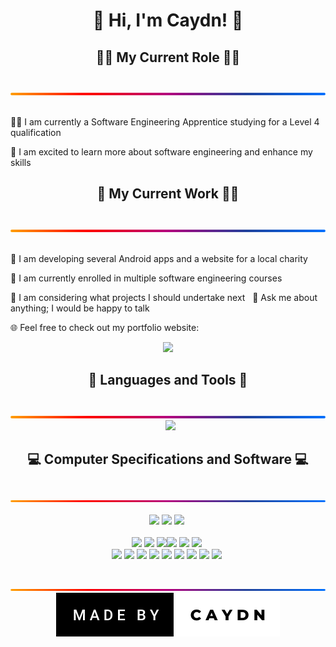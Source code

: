 <h1 align="center">👋 Hi, I'm Caydn! 👋</h1>
<h2 align="center">👨‍💻 My Current Role 👨‍💻</h2>
<div align="center">
 <img src='./gradient.png'/>
</div>
<br>
<p>
👨‍🎓 I am currently a Software Engineering Apprentice studying for a Level 4 qualification

🚀 I am excited to learn more about software engineering and enhance my skills
</p>
<h2 align="center">👷 My Current Work 👷‍♂️</h2>
<div align="center">
 <img src='./gradient.png'/>
</div>
<br>
<p>
🤖 I am developing several Android apps and a website for a local charity

🧠 I am currently enrolled in multiple software engineering courses

🤔 I am considering what projects I should undertake next
 
💬 Ask me about anything; I would be happy to talk

🌐 Feel free to check out my portfolio website:

<div align="center"> <a href="https://caydn.info"> <img src="https://img.shields.io/badge/caydn.info-000000.svg?&style=for-the-badge&logo=website&logoColor=white"/></a></div>
</p>
<h2 align="center">🔨 Languages and Tools 🔨</h2>
<div align="center">
 <img src='./gradient.png'/>
</div>
<div align="center"> 
  <img src="https://skillicons.dev/icons?i=ableton,androidstudio,atom,codepen,css,eclipse,firebase,flutter,git,github,gitlab,html,idea,java,js,linux,md,postgres,py,raspberrypi,react,spring,stackoverflow,vscode&perline=6">
</div>
<h2 align="center">💻 Computer Specifications and Software 💻</h2>
<div align="center">
 <img src='./gradient.png'/>
 <div align="center">
 <img src="https://img.shields.io/badge/AMD_Ryzen_5_2600X-ED1C24?style=for-the-badge&logo=amd&logoColor=white"/> <img src="https://img.shields.io/badge/NVIDIA_GTX_1050_Ti-76B900?style=for-the-badge&logo=nvidia&logoColor=white"/> <img src="https://img.shields.io/badge/Windows_10_Pro-0078D6?style=for-the-badge&logo=windows&logoColor=white"/>
 </div>
 <div align="center">
 <img src="https://img.shields.io/badge/Atom-66595C?style=for-the-badge&logo=Atom&logoColor=white"/> <img src="https://img.shields.io/badge/Eclipse-2C2255?style=for-the-badge&logo=eclipse&logoColor=white"/> <img src="https://img.shields.io/badge/IntelliJ_IDEA-000000.svg?style=for-the-badge&logo=intellij-idea&logoColor=white"/><img src="https://img.shields.io/badge/PyCharm-000000.svg?&style=for-the-badge&logo=PyCharm&logoColor=white"/> <img src="https://img.shields.io/badge/sublime_text-%23575757.svg?&style=for-the-badge&logo=sublime-text&logoColor=white"/> <img src="https://img.shields.io/badge/VS_Code-0078D4?style=for-the-badge&logo=visual%20studio%20code&logoColor=white"/>
 </div>
<div align="center">
 <img src="https://img.shields.io/badge/affinityphoto-%237E4DD2.svg?style=for-the-badge&logo=affinity-photo&logoColor=white"/> <img src="https://img.shields.io/badge/Discord-5865F2?style=for-the-badge&logo=discord&logoColor=white"/> <img src="https://img.shields.io/badge/DuckDuckGo-DE5833?style=for-the-badge&logo=DuckDuckGo&logoColor=white"/> <img src="https://camo.githubusercontent.com/06c6858186510906c21d8c951168d55d976d7dfb9176ed6125c55b8a7de0baae/68747470733a2f2f696d672e736869656c64732e696f2f62616467652f4749542d4534344333303f7374796c653d666f722d7468652d6261646765266c6f676f3d676974266c6f676f436f6c6f723d7768697465"/> <img src="https://img.shields.io/badge/Firefox_Browser-FF7139?style=for-the-badge&logo=Firefox-Browser&logoColor=white"/> <img src="https://img.shields.io/badge/Signal-3A76F0?style=for-the-badge&logo=signal&logoColor=white"/> <img src="https://img.shields.io/badge/Steam-000000?style=for-the-badge&logo=steam&logoColor=white"/> <img src="https://img.shields.io/badge/Spotify-1ED760?&style=for-the-badge&logo=spotify&logoColor=white"/> <img src="https://img.shields.io/badge/VirtualBox-21416b?style=for-the-badge&logo=VirtualBox&logoColor=white"/>
 </div>
 <div>
 <img src='./gradient.png'/>
</div>
<div align="center"> <img src="./credit.svg"/></div>
